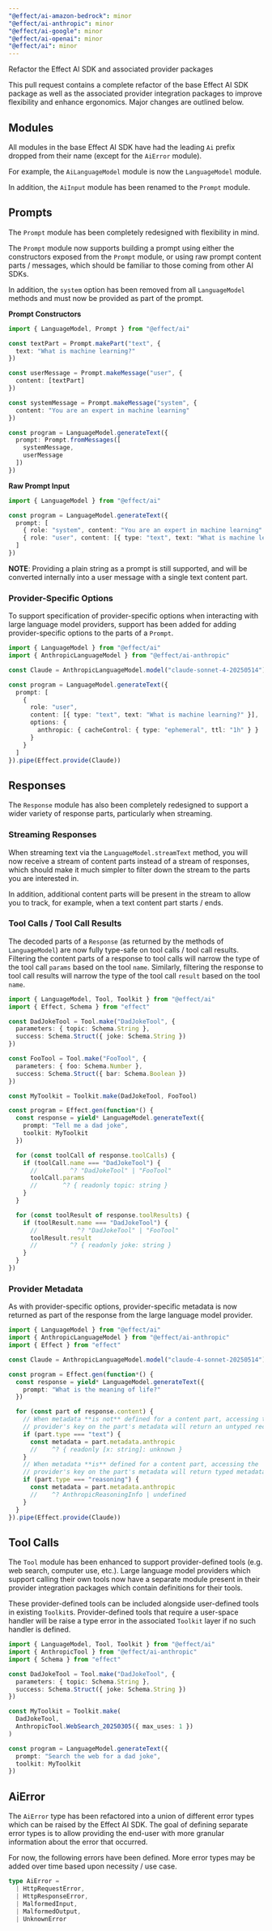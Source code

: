 ```yaml
---
"@effect/ai-amazon-bedrock": minor
"@effect/ai-anthropic": minor
"@effect/ai-google": minor
"@effect/ai-openai": minor
"@effect/ai": minor
---
```


Refactor the Effect AI SDK and associated provider packages

This pull request contains a complete refactor of the base Effect AI SDK package
as well as the associated provider integration packages to improve flexibility
and enhance ergonomics. Major changes are outlined below.

## Modules

All modules in the base Effect AI SDK have had the leading `Ai` prefix dropped
from their name (except for the `AiError` module).

For example, the `AiLanguageModel` module is now the `LanguageModel` module.

In addition, the `AiInput` module has been renamed to the `Prompt` module.

## Prompts

The `Prompt` module has been completely redesigned with flexibility in mind.

The `Prompt` module now supports building a prompt using either the constructors
exposed from the `Prompt` module, or using raw prompt content parts / messages, 
which should be familiar to those coming from other AI SDKs. 

In addition, the `system` option has been removed from all `LanguageModel` methods
and must now be provided as part of the prompt.

**Prompt Constructors**

```ts
import { LanguageModel, Prompt } from "@effect/ai"

const textPart = Prompt.makePart("text", {
  text: "What is machine learning?"
})

const userMessage = Prompt.makeMessage("user", {
  content: [textPart]
})

const systemMessage = Prompt.makeMessage("system", {
  content: "You are an expert in machine learning"
})

const program = LanguageModel.generateText({
  prompt: Prompt.fromMessages([
    systemMessage,
    userMessage
  ])
})
```

**Raw Prompt Input**

```ts
import { LanguageModel } from "@effect/ai"

const program = LanguageModel.generateText({
  prompt: [
    { role: "system", content: "You are an expert in machine learning" },
    { role: "user", content: [{ type: "text", text: "What is machine learning?" }] }
  ]
})
```

**NOTE**: Providing a plain string as a prompt is still supported, and will be converted 
internally into a user message with a single text content part.

### Provider-Specific Options

To support specification of provider-specific options when interacting with large 
language model providers, support has been added for adding provider-specific
options to the parts of a `Prompt`. 

```ts
import { LanguageModel } from "@effect/ai"
import { AnthropicLanguageModel } from "@effect/ai-anthropic"

const Claude = AnthropicLanguageModel.model("claude-sonnet-4-20250514")

const program = LanguageModel.generateText({
  prompt: [
    {
      role: "user",
      content: [{ type: "text", text: "What is machine learning?" }],
      options: {
        anthropic: { cacheControl: { type: "ephemeral", ttl: "1h" } }
      }
    }
  ]
}).pipe(Effect.provide(Claude))
```

## Responses

The `Response` module has also been completely redesigned to support a wider 
variety of response parts, particularly when streaming.

### Streaming Responses

When streaming text via the `LanguageModel.streamText` method, you will now 
receive a stream of content parts instead of a stream of responses, which should
make it much simpler to filter down the stream to the parts you are interested in.

In addition, additional content parts will be present in the stream to allow you to track,
for example, when a text content part starts / ends.

### Tool Calls / Tool Call Results

The decoded parts of a `Response` (as returned by the methods of `LanguageModel`)
are now fully type-safe on tool calls / tool call results. Filtering the content parts of a 
response to tool calls will narrow the type of the tool call `params` based on the tool
`name`. Similarly, filtering the response to tool call results will narrow the type of the
tool call `result` based on the tool `name`.

```ts
import { LanguageModel, Tool, Toolkit } from "@effect/ai"
import { Effect, Schema } from "effect"

const DadJokeTool = Tool.make("DadJokeTool", {
  parameters: { topic: Schema.String },
  success: Schema.Struct({ joke: Schema.String })
})

const FooTool = Tool.make("FooTool", {
  parameters: { foo: Schema.Number },
  success: Schema.Struct({ bar: Schema.Boolean })
})

const MyToolkit = Toolkit.make(DadJokeTool, FooTool)

const program = Effect.gen(function*() {
  const response = yield* LanguageModel.generateText({
    prompt: "Tell me a dad joke",
    toolkit: MyToolkit
  })

  for (const toolCall of response.toolCalls) {
    if (toolCall.name === "DadJokeTool") {
      //         ^? "DadJokeTool" | "FooTool"
      toolCall.params
      //       ^? { readonly topic: string }
    }
  }

  for (const toolResult of response.toolResults) {
    if (toolResult.name === "DadJokeTool") {
      //           ^? "DadJokeTool" | "FooTool"
      toolResult.result
      //         ^? { readonly joke: string }
    }
  }
})
```

### Provider Metadata

As with provider-specific options, provider-specific metadata is now returned as
part of the response from the large language model provider. 

```ts
import { LanguageModel } from "@effect/ai"
import { AnthropicLanguageModel } from "@effect/ai-anthropic"
import { Effect } from "effect"

const Claude = AnthropicLanguageModel.model("claude-4-sonnet-20250514")

const program = Effect.gen(function*() {
  const response = yield* LanguageModel.generateText({
    prompt: "What is the meaning of life?"
  })

  for (const part of response.content) {
    // When metadata **is not** defined for a content part, accessing the
    // provider's key on the part's metadata will return an untyped record
    if (part.type === "text") {
      const metadata = part.metadata.anthropic
      //    ^? { readonly [x: string]: unknown }
    }
    // When metadata **is** defined for a content part, accessing the 
    // provider's key on the part's metadata will return typed metadata
    if (part.type === "reasoning") {
      const metadata = part.metadata.anthropic
      //    ^? AnthropicReasoningInfo | undefined
    }
  }
}).pipe(Effect.provide(Claude))
```

## Tool Calls

The `Tool` module has been enhanced to support provider-defined tools (e.g.
web search, computer use, etc.). Large language model providers which support
calling their own tools now have a separate module present in their provider 
integration packages which contain definitions for their tools.

These provider-defined tools can be included alongside user-defined tools in 
existing `Toolkit`s. Provider-defined tools that require a user-space handler
will be raise a type error in the associated `Toolkit` layer if no such handler
is defined.

```ts
import { LanguageModel, Tool, Toolkit } from "@effect/ai"
import { AnthropicTool } from "@effect/ai-anthropic"
import { Schema } from "effect"

const DadJokeTool = Tool.make("DadJokeTool", {
  parameters: { topic: Schema.String },
  success: Schema.Struct({ joke: Schema.String })
})

const MyToolkit = Toolkit.make(
  DadJokeTool,
  AnthropicTool.WebSearch_20250305({ max_uses: 1 })
)

const program = LanguageModel.generateText({
  prompt: "Search the web for a dad joke",
  toolkit: MyToolkit
})
```

## AiError

The `AiError` type has been refactored into a union of different error types 
which can be raised by the Effect AI SDK. The goal of defining separate error 
types is to allow providing the end-user with more granular information about
the error that occurred.

For now, the following errors have been defined. More error types may be added
over time based upon necessity / use case.

```ts
type AiError = 
  | HttpRequestError,
  | HttpResponseError,
  | MalformedInput,
  | MalformedOutput,
  | UnknownError
```
